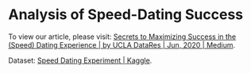 # Analysis of Speed-Dating Success

To view our article, please visit: [Secrets to Maximizing Success in the (Speed) Dating Experience | by UCLA DataRes | Jun, 2020 | Medium](https://medium.com/@ucladatares/secrets-to-maximizing-success-in-the-speed-dating-experience-7f4f50c40019).

Dataset: [Speed Dating Experiment | Kaggle](https://www.kaggle.com/annavictoria/speed-dating-experiment).
